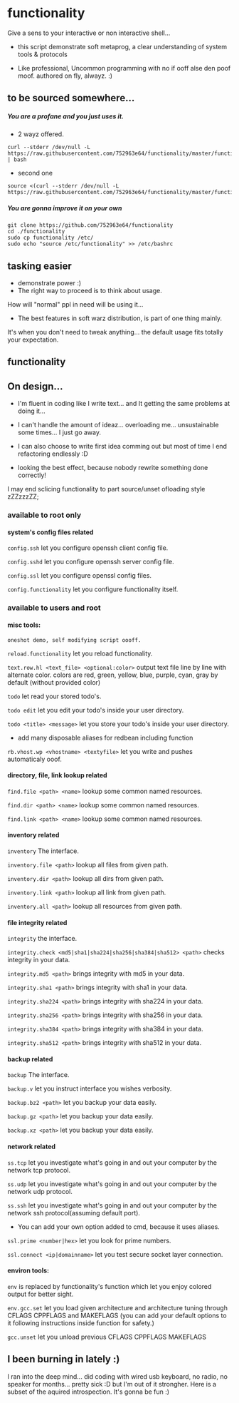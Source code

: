 # functionality
Give a sens to your interactive or non interactive shell...

- this script demonstrate soft metaprog, a clear understanding of system tools & protocols

- Like professional, Uncommon programming with no if ooff alse den poof moof. authored on fly, alwayz. :)

## to be sourced somewhere...
##### You are a profane and you just uses it.
- 2 wayz offered.
```shell
curl --stderr /dev/null -L https://raw.githubusercontent.com/752963e64/functionality/master/functionality | bash
```

- second one
```shell
source <(curl --stderr /dev/null -L https://raw.githubusercontent.com/752963e64/functionality/master/functionality)
```

##### You are gonna improve it on your own
```shell
git clone https://github.com/752963e64/functionality
cd ./functionality
sudo cp functionality /etc/
sudo echo "source /etc/functionality" >> /etc/bashrc
```

## tasking easier
- demonstrate power :)
- The right way to proceed is to think about usage.

How will "normal" ppl in need will be using it...
- The best features in soft warz distribution, is part of one thing mainly.

It's when you don't need to tweak anything... the default usage fits totally your expectation.


## functionality

## On design...
- I'm fluent in coding like I write text... and It getting the same problems at doing it...

- I can't handle the amount of ideaz... overloading me... unsustainable some times... I just go away.

- I can also choose to write first idea comming out but most of time I end refactoring endlessly :D

- looking the best effect, because nobody rewrite something done correctly!

I may end sclicing functionality to part source/unset ofloading style zZZzzzZZ;


### available to root only

#### system's config files related

```config.ssh``` let you configure openssh client config file.

```config.sshd``` let you configure openssh server config file.

```config.ssl``` let you configure openssl config files.

```config.functionality``` let you configure functionality itself.


### available to users and root

#### misc tools:

```oneshot demo, self modifying script oooff.```

```reload.functionality``` let you reload functionality.

```text.row.hl <text_file> <optional:color>``` output text file line by line with alternate color.
colors are red, green, yellow, blue, purple, cyan, gray by default (without provided color)

```todo``` let read your stored todo's.

```todo edit``` let you edit your todo's inside your user directory.

```todo <title> <message>``` let you store your todo's inside your user directory.

- add many disposable aliases for redbean including function 

```rb.vhost.wp <vhostname> <textyfile>``` let you write and pushes automaticaly ooof.

#### directory, file, link lookup related

```find.file <path> <name>``` lookup some common named resources.

```find.dir <path> <name>``` lookup some common named resources.

```find.link <path> <name>``` lookup some common named resources.


#### inventory related

```inventory``` The interface.

```inventory.file <path>``` lookup all files from given path.

```inventory.dir <path>``` lookup all dirs from given path.

```inventory.link <path>``` lookup all link from given path.

```inventory.all <path>``` lookup all resources from given path.


#### file integrity related

```integrity``` the interface.

```integrity.check <md5|sha1|sha224|sha256|sha384|sha512> <path>``` checks integrity in your data.

```integrity.md5 <path>``` brings integrity with md5 in your data.

```integrity.sha1 <path>``` brings integrity with sha1 in your data.

```integrity.sha224 <path>``` brings integrity with sha224 in your data.

```integrity.sha256 <path>``` brings integrity with sha256 in your data.

```integrity.sha384 <path>``` brings integrity with sha384 in your data.

```integrity.sha512 <path>``` brings integrity with sha512 in your data.


#### backup related

```backup``` The interface.

```backup.v``` let you instruct interface you wishes verbosity.

```backup.bz2 <path>``` let you backup your data easily.

```backup.gz <path>``` let you backup your data easily.

```backup.xz <path>``` let you backup your data easily.


#### network related

```ss.tcp``` let you investigate what's going in and out your computer by the network tcp protocol.

```ss.udp``` let you investigate what's going in and out your computer by the network udp protocol.

```ss.ssh``` let you investigate what's going in and out your computer by the network ssh protocol(assuming default port).

- You can add your own option added to cmd, because it uses aliases.

```ssl.prime <number|hex>``` let you look for prime numbers.

```ssl.connect <ip|domainname>``` let you test secure socket layer connection.

#### environ tools:

```env``` is replaced by functionality's function which let you enjoy colored output for better sight.

```env.gcc.set``` let you load given architecture and architecture tuning through CFLAGS CPPFLAGS and MAKEFLAGS 
(you can add your default options to it following instructions inside function for safety.)

```gcc.unset``` let you unload previous CFLAGS CPPFLAGS MAKEFLAGS



## I been burning in lately :)
I ran into the deep mind... did coding with wired usb keyboard, no radio, no speaker for months...
pretty sick :D but I'm out of it strongher. Here is a subset of the aquired introspection.
It's gonna be fun :)
